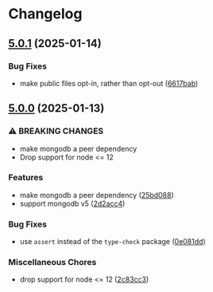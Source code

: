 # Changelog

## [5.0.1](https://github.com/Airfordable/mgdb-migrator/compare/v5.0.0...v5.0.1) (2025-01-14)


### Bug Fixes

* make public files opt-in, rather than opt-out ([6617bab](https://github.com/Airfordable/mgdb-migrator/commit/6617babdc222284432d3db0a360742bfe7b9f0e1))

## [5.0.0](https://github.com/Airfordable/mgdb-migrator/compare/v4.0.1...v5.0.0) (2025-01-13)


### ⚠ BREAKING CHANGES

* make mongodb a peer dependency
* Drop support for node <= 12

### Features

* make mongodb a peer dependency ([25bd088](https://github.com/Airfordable/mgdb-migrator/commit/25bd0884fb6af97f0a1ba3945b4627fce522ea87))
* support mongodb v5 ([2d2acc4](https://github.com/Airfordable/mgdb-migrator/commit/2d2acc48f16f5c0d9361efcc25b0996707088418))


### Bug Fixes

* use `assert` instead of the `type-check` package ([0e081dd](https://github.com/Airfordable/mgdb-migrator/commit/0e081ddd974cd124de56898e6b0f9d7c27beba35))


### Miscellaneous Chores

* drop support for node &lt;= 12 ([2c83cc3](https://github.com/Airfordable/mgdb-migrator/commit/2c83cc39ae142c1cf1e34757103a437a2631a615))
